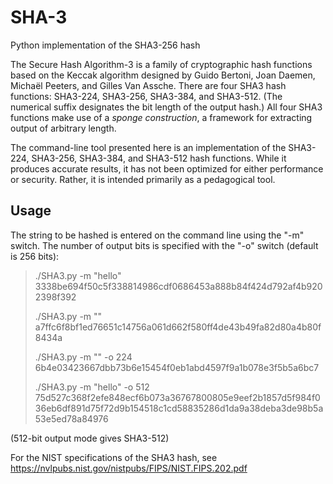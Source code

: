 # SHA-3
Python implementation of the SHA3-256 hash

The Secure Hash Algorithm-3 is a family of cryptographic hash functions based on the Keccak algorithm designed by Guido Bertoni, Joan Daemen, Michaël Peeters, and Gilles Van Assche. There are four SHA3 hash functions: SHA3-224, SHA3-256, SHA3-384, and SHA3-512. (The numerical suffix designates the bit length of the output hash.) All four SHA3 functions make use of a *sponge construction*, a framework for extracting output of arbitrary length.

The command-line tool presented here is an implementation of the SHA3-224, SHA3-256, SHA3-384, and SHA3-512 hash functions. While it produces accurate results, it has not been optimized for either performance or security. Rather, it is intended primarily as a pedagogical tool.   

## Usage
The string to be hashed is entered on the command line using the "-m" switch. The number of output bits is specified with the "-o" switch (default is 256 bits):
> ./SHA3.py -m "hello"
> 3338be694f50c5f338814986cdf0686453a888b84f424d792af4b9202398f392
>
> ./SHA3.py -m ""
> a7ffc6f8bf1ed76651c14756a061d662f580ff4de43b49fa82d80a4b80f8434a
>
>./SHA3.py -m "" -o 224
>6b4e03423667dbb73b6e15454f0eb1abd4597f9a1b078e3f5b5a6bc7
>
> ./SHA3.py -m "hello" -o 512
> 75d527c368f2efe848ecf6b073a36767800805e9eef2b1857d5f984f036eb6df891d75f72d9b154518c1cd58835286d1da9a38deba3de98b5a53e5ed78a84976

(512-bit output mode gives SHA3-512)

For the NIST specifications of the SHA3 hash, see https://nvlpubs.nist.gov/nistpubs/FIPS/NIST.FIPS.202.pdf
